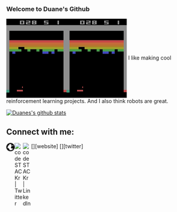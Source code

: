 ### Welcome to Duane's Github

<img align="left" alt="Breakout" src="https://github.com/DuaneNielsen/DuaneNielsen/blob/main/breakout2.gif?raw=true" />
<img align="center" alt="Breakout" src="https://github.com/DuaneNielsen/DuaneNielsen/blob/main/breakout2.gif?raw=true" />
I like making cool reinforcement learning projects.
And I also think robots are great.

<!-- ❔❔❔❔ means username in below README.md -->
<!-- Also feel free to update second URL to any URL -->
[![Duanes's github stats](https://github-readme-stats.vercel.app/api?username=DuaneNielsen&count_private=true&include_all_commits=true&theme=radical)](https://google.com)
## Connect with me:
[<img align="left" alt="codeSTACKr.com" width="22px" src="https://raw.githubusercontent.com/iconic/open-iconic/master/svg/globe.svg" />][website]
[<img align="left" alt="codeSTACKr | Twitter" width="22px" src="https://cdn.jsdelivr.net/npm/simple-icons@v3/icons/twitter.svg" />][twitter]
[<img align="left" alt="codeSTACKr | LinkedIn" width="22px" src="https://cdn.jsdelivr.net/npm/simple-icons@v3/icons/linkedin.svg" />][linkedin]
<br />
<!-- Optional if you have blogs -->
[linkedin]: https://www.linkedin.com/in/duanenielsen
[wandb]: https://wandb.com/duanenielsen
